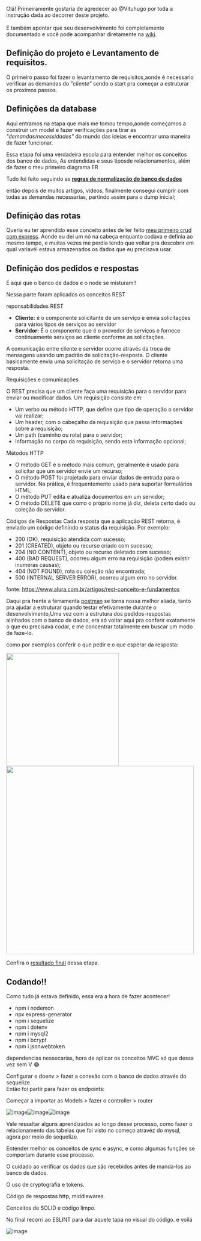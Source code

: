 Olá! Primeiramente gostaria de agredecer ao @Vituhugo por toda a instrução dada ao decorrer deste projeto. <br>
<br>
E também apontar que seu desenvolvimento foi completamente documentado e você pode acompanhar diretamente na  <a href="https://github.com/vituhugo/pizzeria/wiki">wiki</a>.


 ## Definição do projeto e Levantamento de requisitos.
 
O primeiro passo foi fazer o levantamento de requisitos,aonde é necessario verificar as demandas do *"cliente"* sendo o start pra começar a estruturar os proximos passos.

## Definições da database

Aqui entramos na etapa que mais me tomou tempo,aonde começamos a construir um model e fazer verificações para tirar as *"demandas/necessidades"* do mundo das ideias e encontrar uma maneira de fazer funcionar.

Essa etapa foi uma verdadeira escola para entender melhor os conceitos dos banco de dados, As entendidas e seus tiposde relacionamentos, além de fazer o meu primeiro diagrama ER

Tudo foi feito seguindo as [**regras de normalização do banco de dados**](https://github.com/vituhugo/pizzeria/wiki/Database-definition#the-concepts)

então depois de muitos artigos, videos, finalmente consegui cumprir com todas as demandas necessarias, partindo assim para o dump inicial;


## Definição das rotas

Queria eu ter aprendido esse conceito antes de ter feito [meu primeiro crud com express](). Aonde eu dei um nó na cabeça enquanto codava e definia ao mesmo tempo, e muitas vezes me perdia tendo que voltar pra descobrir em qual variavél estava armazenados os dados que eu precisava usar.


## Definição dos pedidos e respostas

É aqui que o banco de dados e o node se misturam!!

Nessa parte foram aplicados os conceitos REST

reponsabilidades REST
* **Cliente:** é o componente solicitante de um serviço e envia solicitações para vários tipos de serviços ao servidor
* **Servidor:** É o componente que é o provedor de serviços e fornece continuamente serviços ao cliente conforme as solicitações.

A comunicação entre cliente e servidor ocorre através da troca de mensagens usando um padrão de solicitação-resposta. O cliente basicamente envia uma solicitação de serviço e o servidor retorna uma resposta.


Requisições e comunicações

O REST precisa que um cliente faça uma requisição para o servidor para enviar ou modificar dados. Um requisição consiste em:

* Um verbo ou método HTTP, que define que tipo de operação o servidor vai realizar;
* Um header, com o cabeçalho da requisição que passa informações sobre a requisição;
* Um path (caminho ou rota) para o servidor;
* Informação no corpo da requisição, sendo esta informação opcional;

Métodos HTTP

* O método GET é o método mais comum, geralmente é usado para solicitar que um servidor envie um recurso;
* O método POST foi projetado para enviar dados de entrada para o servidor. Na prática, é frequentemente usado para suportar formulários HTML;
* O método PUT edita e atualiza documentos em um servidor;
* O método DELETE que como o próprio nome já diz, deleta certo dado ou coleção do servidor.

Códigos de Respostas
Cada resposta que a aplicação REST retorna, é enviado um código definindo o status da requisição. Por exemplo:

* 200 (OK), requisição atendida com sucesso;
* 201 (CREATED), objeto ou recurso criado com sucesso;
* 204 (NO CONTENT), objeto ou recurso deletado com sucesso;
* 400 (BAD REQUEST), ocorreu algum erro na requisição (podem existir inumeras causas);
* 404 (NOT FOUND), rota ou coleção não encontrada;
* 500 (INTERNAL SERVER ERROR), ocorreu algum erro no servidor.

fonte: <https://www.alura.com.br/artigos/rest-conceito-e-fundamentos>


Daqui pra frente a ferramenta [postman](https://www.postman.com/) se torna nossa melhor aliada, tanto pra ajudar a estruturar quando testar efetivamente durante o desenvolvimento,Uma vez com a estrutura dos pedidos-respostas alinhados com o banco de dados, era só voltar aqui pra conferir exatamente o que eu precisava codar, e me concentrar totalmente em buscar um modo de faze-lo.

como por exemplos conferir o que pedir e o que esperar da resposta:

<img width="300px" height="300px" src="https://user-images.githubusercontent.com/108551838/185509300-ae1d2e22-226c-4382-8902-e02647a34b54.png" alt=""> <img width="500px" src="https://user-images.githubusercontent.com/108551838/185508264-bb25d177-e82e-45a1-afbd-ea3cc8b9c635.png" alt="">

Confira o [resultado final](https://documenter.getpostman.com/view/2650664/VUjQm4Zw) dessa etapa.

## Codando!!


Como tudo já estava definido, essa era a hora de fazer acontecer!

* npm i nodemon
* npx express-generator
* npm i sequelize
* npm i dotenv
* npm i mysql2
* npm i bcrypt
* npm i jsonwebtoken

dependencias nessecarias, hora de aplicar os conceitos MVC só que dessa vez sem V 😂


Configurar o doenv > fazer a conexão com o banco de dados através do sequelize.<br>
Então foi partir para fazer os endpoints:

Começar a importar as Models > fazer o controller > router 

![image](https://user-images.githubusercontent.com/108551838/185510838-ece74510-4e3e-4f8d-8741-02ea289d9716.png)![image](https://user-images.githubusercontent.com/108551838/185510870-c06da901-86d0-4b2f-99b6-e9f204f52e33.png)![image](https://user-images.githubusercontent.com/108551838/185510886-d3331698-e83a-4d1e-8103-f7d563fb7487.png)


Vale ressaltar alguns aprendizados ao longo desse processo, como fazer o relacionamento das tabelas que foi visto no começo atravéz do mysql, agora por meio do sequelize.

Entender melhor os conceitos de sync e async, e como algumas funções se comportam durante esse processo.

O cuidado ao verificar os dados que são recebidos antes de manda-los ao banco de dados.

O uso de cryptografia e tokens.

Código de respostas http, middlewares.

Conceitos de SOLID e código limpo.



No final recorri ao ESLINT para dar aquele tapa no visual do código. e voilá 

![image](https://user-images.githubusercontent.com/108551838/185512195-e0ff7d80-adc9-4585-b4b2-beabe61059b4.png)








